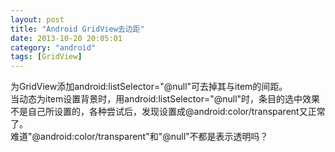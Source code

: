 ```yaml
---
layout: post
title: "Android GridView去边距"
date: 2013-10-20 20:05:01
category: "android"
tags: [GridView]
---
```

为GridView添加android:listSelector="@null"可去掉其与item的间距。  
当动态为item设置背景时，用android:listSelector="@null"时，条目的选中效果不是自己所设置的，各种尝试后，发现设置成@android:color/transparent又正常了。  
难道"@android:color/transparent"和"@null"不都是表示透明吗？  
